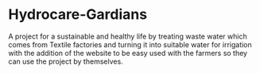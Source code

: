 # Hydrocare-Gardians
A project for a sustainable and healthy life by treating waste water which comes from Textile factories and turning it into suitable water for irrigation with the addition of the website to be easy used with the farmers so they can use the project by themselves.
